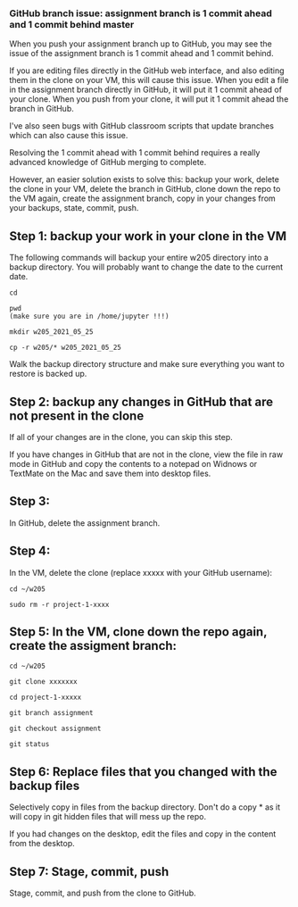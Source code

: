 ### GitHub branch issue: assignment branch is 1 commit ahead and 1 commit behind master

When you push your assignment branch up to GitHub, you may see the issue of the assignment branch is 1 commit ahead and 1 commit behind.

If you are editing files directly in the GitHub web interface, and also editing them in the clone on your VM, this will cause this issue.  When you edit a file in the assignment branch directly in GitHub, it will put it 1 commit ahead of your clone.  When you push from your clone, it will put it 1 commit ahead the branch in GitHub.

I've also seen bugs with GitHub classroom scripts that update branches which can also cause this issue.

Resolving the 1 commit ahead with 1 commit behind requires a really advanced knowledge of GitHub merging to complete.

However, an easier solution exists to solve this:  backup your work, delete the clone in your VM, delete the branch in GitHub, clone down the repo to the VM again, create the assignment branch, copy in your changes from your backups, state, commit, push.  

## Step 1: backup your work in your clone in the VM

The following commands will backup your entire w205 directory into a backup directory.  You will probably want to change the date to the current date.

```
cd

pwd
(make sure you are in /home/jupyter !!!)

mkdir w205_2021_05_25

cp -r w205/* w205_2021_05_25
```

Walk the backup directory structure and make sure everything you want to restore is backed up.


## Step 2: backup any changes in GitHub that are not present in the clone

If all of your changes are in the clone, you can skip this step.

If you have changes in GitHub that are not in the clone, view the file in raw mode in GitHub and copy the contents to a notepad on Widnows or TextMate on the Mac and save them into desktop files.

## Step 3: 

In GitHub, delete the assignment branch.

## Step 4:

In the VM, delete the clone (replace xxxxx with your GitHub username):

```
cd ~/w205

sudo rm -r project-1-xxxx
```
## Step 5:  In the VM, clone down the repo again, create the assigment branch:

```
cd ~/w205

git clone xxxxxxx

cd project-1-xxxxx

git branch assignment

git checkout assignment

git status
```

## Step 6: Replace files that you changed with the backup files

Selectively copy in files from the backup directory. Don't do a copy * as it will copy in git hidden files that will mess up the repo.  

If you had changes on the desktop, edit the files and copy in the content from the desktop.

## Step 7: Stage, commit, push

Stage, commit, and push from the clone to GitHub.


